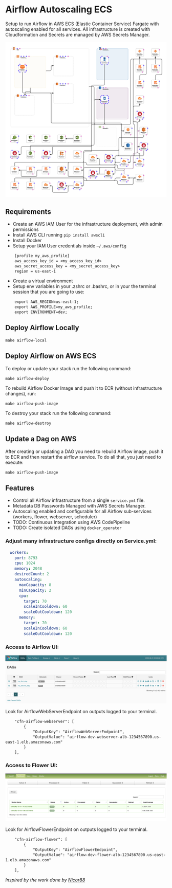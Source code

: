 # Airflow Autoscaling ECS

Setup to run Airflow in AWS ECS (Elastic Container Service) Fargate with autoscaling enabled for all services. 
All infrastructure is created with Cloudformation and Secrets are managed by AWS Secrets Manager.

![Cloudformation Resources](assets/cloudformation.png)

## Requirements
* Create an AWS IAM User for the infrastructure deployment, with admin permissions
* Install AWS CLI running `pip install awscli`
* Install Docker
* Setup your IAM User credentials inside `~/.aws/config`
```
    [profile my_aws_profile]
    aws_access_key_id = <my_access_key_id> 
    aws_secret_access_key = <my_secret_access_key>
    region = us-east-1
```
* Create a virtual environment
* Setup env variables in your .zshrc or .bashrc, or in your the terminal session that you are going to use:
```shell script
	export AWS_REGION=us-east-1;
	export AWS_PROFILE=my_aws_profile;
	export ENVIRONMENT=dev;
```

## Deploy Airflow Locally
```shell script
make airflow-local
```

## Deploy Airflow on AWS ECS
To deploy or update your stack run the following command:
```shell script
make airflow-deploy
```

To rebuild Airflow Docker Image and push it to ECR (without infrastructure changes), run:
```shell script
make airflow-push-image
```

To destroy your stack run the following command:
```shell script
make airflow-destroy
```

## Update a Dag on AWS
After creating or updating a DAG you need to rebuild Airflow image, push it to ECR and then restart the airflow service. To do all that, you just need to execute:
```shell script
make airflow-push-image
```

## Features
* Control all Airflow infrastructure from a single `service.yml` file.
* Metadata DB Passwords Managed with AWS Secrets Manager.
* Autoscaling enabled and configurable for all Airflow sub-services (workers, flower, webserver, scheduler)
* TODO: Continuous Integration using AWS CodePipeline
* TODO: Create isolated DAGs using `docker_operator`

### Adjust many infrastructure configs directly on Service.yml: 
```yaml
  workers:
    port: 8793
    cpu: 1024
    memory: 2048
    desiredCount: 2
    autoscaling:
      maxCapacity: 8
      minCapacity: 2
      cpu:
        target: 70
        scaleInCooldown: 60
        scaleOutCooldown: 120
      memory:
        target: 70
        scaleInCooldown: 60
        scaleOutCooldown: 120
```


### Access to Airflow UI:
![Airflow UI](assets/airflow-ui.png)

Look for AirflowWebServerEndpoint on outputs logged to your terminal.
```
    "cfn-airflow-webserver": [
        {
            "OutputKey": "AirflowWebServerEndpoint",
            "OutputValue": "airflow-dev-webserver-alb-1234567890.us-east-1.elb.amazonaws.com"
        }
    ],
```


### Access to Flower UI:
![Airflow UI](assets/flower-ui.png)

Look for AirflowFlowerEndpoint on outputs logged to your terminal.
```
    "cfn-airflow-flower": [
        {
            "OutputKey": "AirflowFlowerEndpoint",
            "OutputValue": "airflow-dev-flower-alb-1234567890.us-east-1.elb.amazonaws.com"
        }
    ],
```

*Inspired by the work done by [Nicor88](https://github.com/nicor88/aws-ecs-airflow)*
